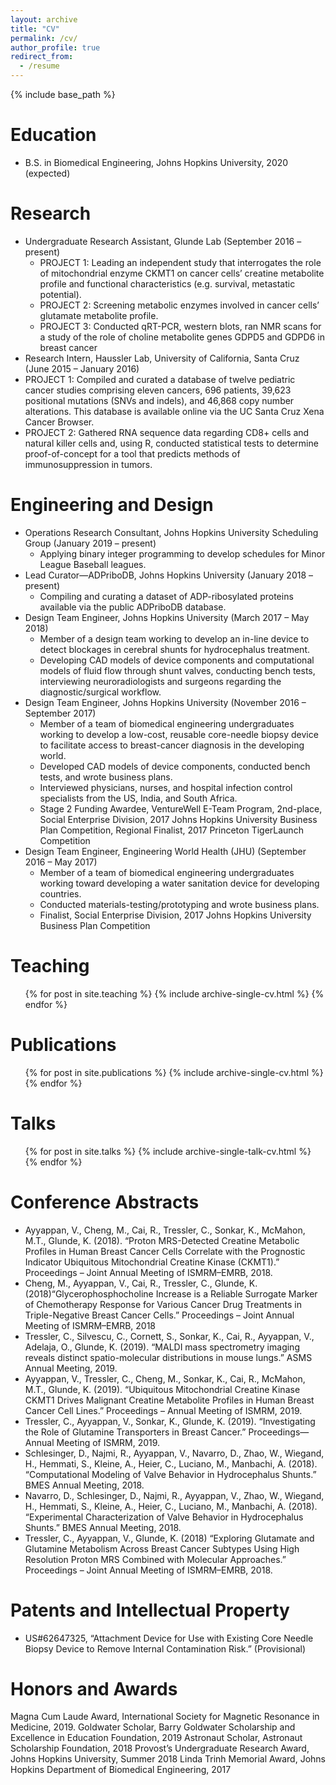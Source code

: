 ```yaml
---
layout: archive
title: "CV"
permalink: /cv/
author_profile: true
redirect_from:
  - /resume
---
```


{% include base_path %}

Education
======
* B.S. in Biomedical Engineering, Johns Hopkins University, 2020 (expected)

Research
======
* Undergraduate Research Assistant, Glunde Lab (September 2016 – present)
  * PROJECT 1: Leading an independent study that interrogates the role of mitochondrial enzyme CKMT1 on cancer cells’ creatine metabolite profile and functional characteristics (e.g. survival, metastatic potential). 
  * PROJECT 2: Screening metabolic enzymes involved in cancer cells’ glutamate metabolite profile.
  * PROJECT 3: Conducted qRT-PCR, western blots, ran NMR scans for a study of the role of choline metabolite genes GDPD5 and GDPD6 in breast cancer
* Research Intern, Haussler Lab, University of California, Santa Cruz	 (June 2015 – January 2016)
 * PROJECT 1: Compiled and curated a database of twelve pediatric cancer studies comprising eleven cancers, 696 patients, 39,623 positional mutations (SNVs and indels), and 46,868 copy number alterations. This database is available online via the UC Santa Cruz Xena Cancer Browser. 
 * PROJECT 2: Gathered RNA sequence data regarding CD8+ cells and natural killer cells and, using R, conducted statistical tests to determine proof-of-concept for a tool that predicts methods of immunosuppression in tumors. 

Engineering and Design
======
* Operations Research Consultant, Johns Hopkins University Scheduling Group	(January 2019 – present)
  * Applying binary integer programming to develop schedules for Minor League Baseball leagues.
* Lead Curator—ADPriboDB, Johns Hopkins University (January 2018 – present)
  * Compiling and curating a dataset of ADP-ribosylated proteins available via the public ADPriboDB database. 
* Design Team Engineer, Johns Hopkins University  (March 2017 – May 2018)
  * Member of a design team working to develop an in-line device to detect blockages in cerebral shunts for hydrocephalus treatment. 
  * Developing CAD models of device components and computational models of fluid flow through shunt valves, conducting bench tests, interviewing neuroradiologists and surgeons regarding the diagnostic/surgical workflow.
* Design Team Engineer, Johns Hopkins University (November 2016 – September 2017)
  * Member of a team of biomedical engineering undergraduates working to develop a low-cost, reusable core-needle biopsy device to facilitate access to breast-cancer diagnosis in the developing world. 
  * Developed CAD models of device components, conducted bench tests, and wrote business plans.
  * Interviewed physicians, nurses, and hospital infection control specialists from the US, India, and South Africa.
  * Stage 2 Funding Awardee, VentureWell E-Team Program, 2nd-place, Social Enterprise Division, 2017 Johns Hopkins University Business Plan Competition, Regional Finalist, 2017 Princeton TigerLaunch Competition
* Design Team Engineer, Engineering World Health (JHU) (September 2016 – May 2017)
  * Member of a team of biomedical engineering undergraduates working toward developing a water sanitation device for developing countries. 
  * Conducted materials-testing/prototyping and wrote business plans.
  * Finalist, Social Enterprise Division, 2017 Johns Hopkins University Business Plan Competition

Teaching
======
  <ul>{% for post in site.teaching %}
    {% include archive-single-cv.html %}
  {% endfor %}</ul>

Publications
======
  <ul>{% for post in site.publications %}
    {% include archive-single-cv.html %}
  {% endfor %}</ul>
  
Talks
======
  <ul>{% for post in site.talks %}
    {% include archive-single-talk-cv.html %}
  {% endfor %}</ul>
 
 Conference Abstracts
 ======
 * Ayyappan, V., Cheng, M., Cai, R., Tressler, C., Sonkar, K., McMahon, M.T., Glunde, K. (2018). “Proton MRS-Detected Creatine Metabolic Profiles in Human Breast Cancer Cells Correlate with the Prognostic Indicator Ubiquitous Mitochondrial Creatine Kinase (CKMT1).” Proceedings – Joint Annual Meeting of ISMRM–EMRB, 2018. 
 * Cheng, M., Ayyappan, V., Cai, R., Tressler, C., Glunde, K.  (2018)“Glycerophosphocholine Increase is a Reliable Surrogate Marker of Chemotherapy Response for Various Cancer Drug Treatments in Triple-Negative Breast Cancer Cells.” Proceedings – Joint Annual Meeting of ISMRM–EMRB, 2018
* Tressler, C., Silvescu, C., Cornett, S., Sonkar, K., Cai, R., Ayyappan, V., Adelaja, O., Glunde, K. (2019). “MALDI mass spectrometry imaging reveals distinct spatio-molecular distributions in mouse lungs.” ASMS Annual Meeting, 2019.
* Ayyappan, V., Tressler, C., Cheng, M., Sonkar, K., Cai, R., McMahon, M.T., Glunde, K. (2019). “Ubiquitous Mitochondrial Creatine Kinase CKMT1 Drives Malignant Creatine Metabolite Profiles in Human Breast Cancer Cell Lines.” Proceedings – Annual Meeting of ISMRM, 2019. 
* Tressler, C., Ayyappan, V., Sonkar, K., Glunde, K. (2019). “Investigating the Role of Glutamine Transporters in Breast Cancer.” Proceedings—Annual Meeting of ISMRM, 2019. 
* Schlesinger, D., Najmi, R., Ayyappan, V., Navarro, D., Zhao, W., Wiegand, H., Hemmati, S., Kleine, A., Heier, C., Luciano, M., Manbachi, A. (2018). “Computational Modeling of Valve Behavior in Hydrocephalus Shunts.” BMES Annual Meeting, 2018. 
* Navarro, D., Schlesinger, D., Najmi, R., Ayyappan, V., Zhao, W., Wiegand, H., Hemmati, S., Kleine, A., Heier, C., Luciano, M., Manbachi, A. (2018). “Experimental Characterization of Valve Behavior in Hydrocephalus Shunts.” BMES Annual Meeting, 2018. 
* Tressler, C., Ayyappan, V., Glunde, K. (2018) “Exploring Glutamate and Glutamine Metabolism Across Breast Cancer Subtypes Using High Resolution Proton MRS Combined with Molecular Approaches.” Proceedings – Joint Annual Meeting of ISMRM–EMRB, 2018. 

Patents and Intellectual Property
======
* US#62647325, “Attachment Device for Use with Existing Core Needle Biopsy Device to Remove Internal Contamination Risk.” (Provisional)

Honors and Awards
======
Magna Cum Laude Award, International Society for Magnetic Resonance in Medicine, 2019. 
Goldwater Scholar, Barry Goldwater Scholarship and Excellence in Education Foundation, 2019
Astronaut Scholar, Astronaut Scholarship Foundation, 2018
Provost’s Undergraduate Research Award, Johns Hopkins University, Summer 2018
Linda Trinh Memorial Award, Johns Hopkins Department of Biomedical Engineering, 2017


